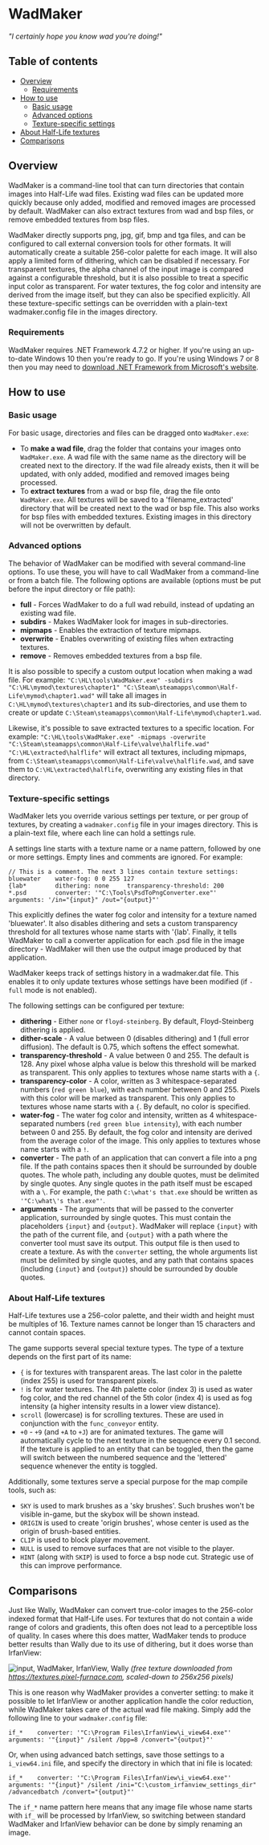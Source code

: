 # WadMaker
*"I certainly hope you know wad you're doing!"*

## Table of contents
- [Overview](#overview)
    - [Requirements](#requirements)
- [How to use](#how-to-use)
    - [Basic usage](#basic-usage)
    - [Advanced options](#advanced-options)
    - [Texture-specific settings](#texture-specific-settings)
- [About Half-Life textures](#about-half-life-textures)
- [Comparisons](#comparisons)

## Overview
WadMaker is a command-line tool that can turn directories that contain images into Half-Life wad files. Existing wad files can be updated more quickly because only added, modified and removed images are processed by default. WadMaker can also extract textures from wad and bsp files, or remove embedded textures from bsp files.

WadMaker directly supports png, jpg, gif, bmp and tga files, and can be configured to call external conversion tools for other formats. It will automatically create a suitable 256-color palette for each image. It will also apply a limited form of dithering, which can be disabled if necessary. For transparent textures, the alpha channel of the input image is compared against a configurable threshold, but it is also possible to treat a specific input color as transparent. For water textures, the fog color and intensity are derived from the image itself, but they can also be specified explicitly. All these texture-specific settings can be overridden with a plain-text wadmaker.config file in the images directory.

### Requirements
WadMaker requires .NET Framework 4.7.2 or higher. If you're using an up-to-date Windows 10 then you're ready to go. If you're using Windows 7 or 8 then you may need to [download .NET Framework from Microsoft's website](https://dotnet.microsoft.com/download/dotnet-framework).

## How to use
### Basic usage
For basic usage, directories and files can be dragged onto `WadMaker.exe`:
- To **make a wad file**, drag the folder that contains your images onto `WadMaker.exe`. A wad file with the same name as the directory will be created next to the directory. If the wad file already exists, then it will be updated, with only added, modified and removed images being processed.
- To **extract textures** from a wad or bsp file, drag the file onto `WadMaker.exe`. All textures will be saved to a 'filename_extracted' directory that will be created next to the wad or bsp file. This also works for bsp files with embedded textures. Existing images in this directory will not be overwritten by default.

### Advanced options
The behavior of WadMaker can be modified with several command-line options. To use these, you will have to call WadMaker from a command-line or from a batch file. The following options are available (options must be put before the input directory or file path):
- **full** - Forces WadMaker to do a full wad rebuild, instead of updating an existing wad file.
- **subdirs** - Makes WadMaker look for images in sub-directories.
- **mipmaps** - Enables the extraction of texture mipmaps.
- **overwrite** - Enables overwriting of existing files when extracting textures.
- **remove** - Removes embedded textures from a bsp file.

It is also possible to specify a custom output location when making a wad file. For example:
`"C:\HL\tools\WadMaker.exe" -subdirs "C:\HL\mymod\textures\chapter1" "C:\Steam\steamapps\common\Half-Life\mymod\chapter1.wad"`
will take all images in `C:\HL\mymod\textures\chapter1` and its sub-directories, and use them to create or update `C:\Steam\steamapps\common\Half-Life\mymod\chapter1.wad`.

Likewise, it's possible to save extracted textures to a specific location. For example:
`"C:\HL\tools\WadMaker.exe" -mipmaps -overwrite "C:\Steam\steamapps\common\Half-Life\valve\halflife.wad" "C:\HL\extracted\halflife"`
will extract all textures, including mipmaps, from `C:\Steam\steamapps\common\Half-Life\valve\halflife.wad`, and save them to `C:\HL\extracted\halflife`, overwriting any existing files in that directory.

### Texture-specific settings
WadMaker lets you override various settings per texture, or per group of textures, by creating a `wadmaker.config` file in your images directory. This is a plain-text file, where each line can hold a settings rule.

A settings line starts with a texture name or a name pattern, followed by one or more settings. Empty lines and comments are ignored. For example:

    // This is a comment. The next 3 lines contain texture settings:
    bluewater    water-fog: 0 0 255 127
    {lab*        dithering: none     transparency-threshold: 200
    *.psd        converter: '"C:\Tools\PsdToPngConverter.exe"'       arguments: '/in="{input}" /out="{output}"'
This explicitly defines the water fog color and intensity for a texture named 'bluewater'. It also disables dithering and sets a custom transparency threshold for all textures whose name starts with '{lab'. Finally, it tells WadMaker to call a converter application for each .psd file in the image directory - WadMaker will then use the output image produced by that application.

WadMaker keeps track of settings history in a wadmaker.dat file. This enables it to only update textures whose settings have been modified (if `-full` mode is not enabled).

The following settings can be configured per texture:
- **dithering** - Either `none` or `floyd-steinberg`. By default, Floyd-Steinberg dithering is applied.
- **dither-scale** - A value between 0 (disables dithering) and 1 (full error diffusion). The default is 0.75, which softens the effect somewhat.
- **transparency-threshold** - A value between 0 and 255. The default is 128. Any pixel whose alpha value is below this threshold will be marked as transparent. This only applies to textures whose name starts with a `{`.
- **transparency-color** - A color, written as 3 whitespace-separated numbers (`red green blue`), with each number between 0 and 255. Pixels with this color will be marked as transparent. This only applies to textures whose name starts with a `{`. By default, no color is specified.
- **water-fog** - The water fog color and intensity, written as 4 whitespace-separated numbers (`red green blue intensity`), with each number between 0 and 255. By default, the fog color and intensity are derived from the average color of the image. This only applies to textures whose name starts with a `!`.
- **converter** - The path of an application that can convert a file into a png file. If the path contains spaces then it should be surrounded by double quotes. The whole path, including any double quotes, must be delimited by single quotes. Any single quotes in the path itself must be escaped with a `\`. For example, the path `C:\what's that.exe` should be written as `'"C:\what\'s that.exe"'`.
- **arguments** - The arguments that will be passed to the converter application, surrounded by single quotes. This must contain the placeholders `{input}` and `{output}`. WadMaker will replace `{input}` with the path of the current file, and `{output}` with a path where the converter tool must save its output. This output file is then used to create a texture. As with the `converter` setting, the whole arguments list must be delimited by single quotes, and any path that contains spaces (including `{input}` and `{output}`) should be surrounded by double quotes.

### About Half-Life textures
Half-Life textures use a 256-color palette, and their width and height must be multiples of 16. Texture names cannot be longer than 15 characters and cannot contain spaces.

The game supports several special texture types. The type of a texture depends on the first part of its name:
- `{` is for textures with transparent areas. The last color in the palette (index 255) is used for transparent pixels.
- `!` is for water textures. The 4th palette color (index 3) is used as water fog color, and the red channel of the 5th color (index 4) is used as fog intensity (a higher intensity results in a lower view distance).
- `scroll` (lowercase) is for scrolling textures. These are used in conjunction with the `func_conveyor` entity.
- `+0` - `+9` (and `+A` to `+J`) are for animated textures. The game will automatically cycle to the next texture in the sequence every 0.1 second. If the texture is applied to an entity that can be toggled, then the game will switch between the numbered sequence and the 'lettered' sequence whenever the entity is toggled.

Additionally, some textures serve a special purpose for the map compile tools, such as:
- `SKY` is used to mark brushes as a 'sky brushes'. Such brushes won't be visible in-game, but the skybox will be shown instead.
- `ORIGIN` is used to create 'origin brushes', whose center is used as the origin of brush-based entities.
- `CLIP` is used to block player movement.
- `NULL` is used to remove surfaces that are not visible to the player.
- `HINT` (along with `SKIP`) is used to force a bsp node cut. Strategic use of this can improve performance.

## Comparisons
Just like Wally, WadMaker can convert true-color images to the 256-color indexed format that Half-Life uses. For textures that do not contain a wide range of colors and gradients, this often does not lead to a perceptible loss of quality. In cases where this does matter, WadMaker tends to produce better results than Wally due to its use of dithering, but it does worse than IrfanView:

![input, WadMaker, IrfanView, Wally](/documentation/images/comparison.png "input, WadMaker, IrfanView, Wally")
*(free texture downloaded from https://textures.pixel-furnace.com, scaled-down to 256x256 pixels)*

This is one reason why WadMaker provides a converter setting: to make it possible to let IrfanView or another application handle the color reduction, while WadMaker takes care of the actual wad file making. Simply add the following line to your `wadmaker.config` file:

    if_*    converter: '"C:\Program Files\IrfanView\i_view64.exe"' arguments: '"{input}" /silent /bpp=8 /convert="{output}"'
Or, when using advanced batch settings, save those settings to a `i_view64.ini` file, and specify the directory in which that ini file is located:

    if_*    converter: '"C:\Program Files\IrfanView\i_view64.exe"' arguments: '"{input}" /silent /ini="C:\custom_irfanview_settings_dir" /advancedbatch /convert="{output}"'
The `if_*` name pattern here means that any image file whose name starts with `if_` will be processed by IrfanView, so switching between standard WadMaker and IrfanView behavior can be done by simply renaming an image.
